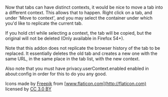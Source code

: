 Now that tabs can have distinct contexts, it would be nice to move a tab into a
different context. This allows that to happen. Right click on a tab, and under
'Move to context', and you may select the container under which you'd like to
replicate the current tab.

If you hold ctrl while selecting a context, the tab will be copied, but the
original will not be deleted (Only available in Firefox 54+).

Note that this addon does not replicate the browser history of the tab to be
replaced. It essentially deletes the old tab and creates a new one with the same
URL, in the same place in the tab list, with the new context.

Also note that you must have privacy.userContext.enabled enabled in about:config
in order for this to do you any good.

Icons made by [Freepik](http://www.freepik.com) from [www.flaticon.com](http://flaticon.com)
licensed by [CC 3.0 BY](http://creativecommons.org/licenses/by/3.0)
